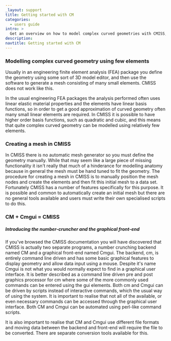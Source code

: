 ```yaml
---
_layout: support
title: Getting started with CM
categories:
  - users guide
intro: >
  Get an overview on how to model complex curved geometries with CMISS, how to create a mesh, and the difference between CM and Cmgui.
description:
navtitle: Getting started with CM
---
```

### Modelling complex curved geometry using few  elements

Usually in an engineering finite element analysis (FEA) package you define the geometry using some sort of 3D model editor, and then use the software to generate a mesh consisting of many small elements. CMISS does not work like this.

In the usual engineering FEA packages the analysis performed often uses linear elastic material properties and the elements have linear basis functions, so in order to get a good approximation of curved geometry often many small linear elements are required. In CMISS it is possible to have higher order basis functions, such as quadratic and cubic, and this means that quite complex curved geometry can be modelled using relatively few elements.

### Creating a mesh in CMISS 

In CMISS there is no automatic mesh generator so you must define the geometry manually. While that may seem like a large piece of missing functionality it isn't really that much of a hinderance for modelling anatomy because in general the mesh must be hand tuned to fit the geometry. The procedure for creating a mesh in CMISS is to manually position the mesh nodes and create the elements and then fit this initial mesh to a data set. Fortunately CMISS has a number of features specifically for this purpose. It is possible and common to automatically create an initial mesh but there are no general tools available and users must write their own specialised scripts to do this.

### CM + Cmgui = CMISS 
##### Introducing the number-cruncher and the graphical front-end

If you've browsed the CMISS documentation you will have discovered that CMISS is actually two separate programs, a number crunching backend named CM and a graphical front-end named Cmgui. The backend, cm, is entirely command line driven and has some basic graphical features to display geometry and allow data input using a mouse. Despite it's name Cmgui is not what you would normally expect to find in a graphical user interface. It is better described as a command line driven pre and post graphics processor for cm where some of the more commonly used commands can be entered using the gui elements. Both cm and Cmgui can be driven by scripts instead of interactive commands, which the usual way of using the system. It is important to realise that not all of the available, or even necessary commands can be accessed through the graphical user interface. Both CM and Cmgui can be automated using perl-like command scripts.

It is also important to realise that CM and Cmgui use different file formats and moving data between the backend and front-end will require the file to be converted. There are separate conversion tools available for this.